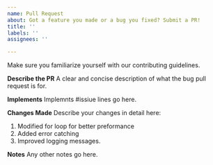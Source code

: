 ```yaml
---
name: Pull Request
about: Got a feature you made or a bug you fixed? Submit a PR!
title: ''
labels: ''
assignees: ''

---
```


Make sure you familiarize yourself with our contributing guidelines.

**Describe the PR**
A clear and concise description of what the bug pull request is for.

**Implements**
Implemnts #issiue lines go here.

**Changes Made**
Describe your changes in detail here:
1. Modified for loop for better preformance
2. Added error catching
3. Improved logging messages.

**Notes**
Any other notes go here.
